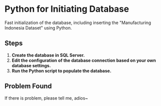 # Python for Initiating Database

Fast initialization of the database, including inserting the "Manufacturing Indonesia Dataset" using Python.

## Steps

1. **Create the database in SQL Server.**
2. **Edit the configuration of the database connection based on your own database settings.**
3. **Run the Python script to populate the database.**

## Problem Found
If there is problem, please tell me, adios~
